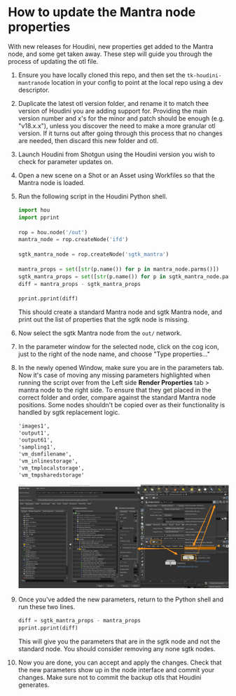 # How to update the Mantra node properties

With new releases for Houdini, new properties get added to the Mantra node, and some get taken away.
These step will guide you through the process of updating the otl file.

1. Ensure you have locally cloned this repo, and then set the `tk-houdini-mantranode` location in your config to point at the local repo using a dev descriptor.

2. Duplicate the latest otl version folder, and rename it to match thee version of Houdini you are adding support for. Providing the main version number and x's for the minor and patch should be enough (e.g. "v18.x.x"), unless you discover the need to make a more granular otl version. If it turns out after going through this process that no changes are needed, then discard this new folder and otl.

3. Launch Houdini from Shotgun using the Houdini version you wish to check for parameter updates on.

4. Open a new scene on a Shot or an Asset using Workfiles so that the Mantra node is loaded.

5. Run the following script in the Houdini Python shell.
    ```python
    import hou
    import pprint

    rop = hou.node('/out')
    mantra_node = rop.createNode('ifd')

    sgtk_mantra_node = rop.createNode('sgtk_mantra')

    mantra_props = set([str(p.name()) for p in mantra_node.parms()])
    sgtk_mantra_props = set([str(p.name()) for p in sgtk_mantra_node.parms()])
    diff = mantra_props - sgtk_mantra_props

    pprint.pprint(diff)
    ```
    This should create a standard Mantra node and sgtk Mantra node, and print out the list of properties that the sgtk node is missing.

6. Now select the sgtk Mantra node from the `out/` network.

7. In the parameter window for the selected node, click on the cog icon, just to the right of the node name, and choose "Type properties..."

8. In the newly opened Window, make sure you are in the parameters tab. Now it's case of moving any missing parameters
highlighted when running the script over from the Left side **Render Properties** tab > mantra node to the right side.
To ensure that they get placed in the correct folder and order, compare against the standard Mantra node positions.
Some nodes shouldn't be copied over as their functionality is handled by sgtk replacement logic.
   ```
   'images1',
   'output1',
   'output61',
   'sampling1',
   'vm_dsmfilename',
   'vm_inlinestorage',
   'vm_tmplocalstorage',
   'vm_tmpsharedstorage'
   ```

    ![How to access the type parameter Window.](./houdini_parameters.png)

9. Once you've added the new parameters, return to the Python shell and run these two lines.
    ```python
    diff = sgtk_mantra_props - mantra_props
    pprint.pprint(diff)
    ```
    This will give you the parameters that are in the sgtk node and not the standard node. You should consider removing any none sgtk nodes.

10. Now you are done, you can accept and apply the changes. Check that the new parameters show up in the node interface and commit your changes. Make sure not to commit the backup otls that Houdini generates.
